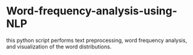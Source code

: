 # Word-frequency-analysis-using-NLP
this python script performs text preprocessing, word frequency analysis, and visualization of the word distributions.
